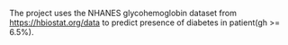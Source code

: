 The project uses the NHANES glycohemoglobin dataset from https://hbiostat.org/data to predict presence of diabetes in patient(gh >= 6.5%).
